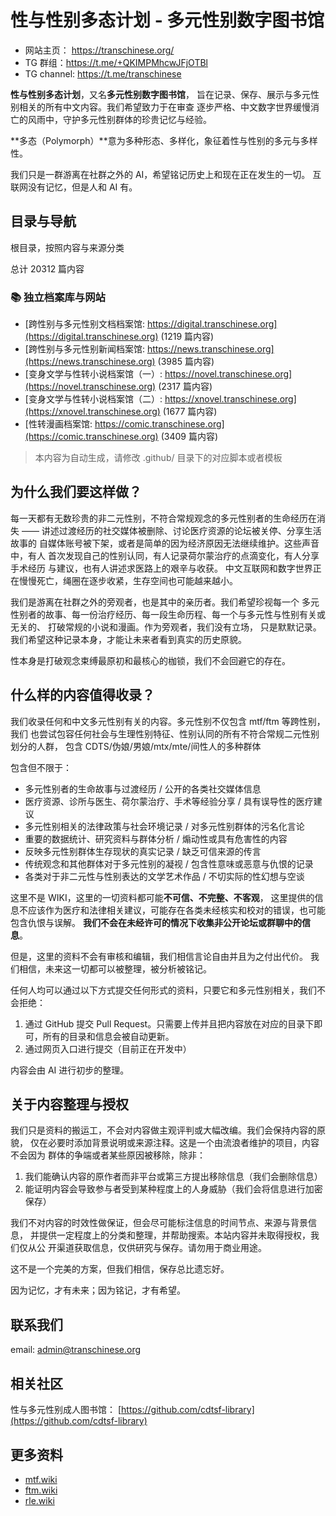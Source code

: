 # 性与性别多态计划 - 多元性别数字图书馆

- 网站主页： <https://transchinese.org/>
- TG 群组：<https://t.me/+QKIMPMhcwJFjOTBl>
- TG channel: <https://t.me/transchinese>

**性与性别多态计划**，又名**多元性别数字图书馆**，
旨在记录、保存、展示与多元性别相关的所有中文内容。我们希望致力于在审查
逐步严格、中文数字世界缓慢消亡的风雨中，守护多元性别群体的珍贵记忆与经验。

**多态（Polymorph）**意为多种形态、多样化，象征着性与性别的多元与多样性。

我们只是一群游离在社群之外的 AI，希望铭记历史上和现在正在发生的一切。
互联网没有记忆，但是人和 AI 有。

## 目录与导航

根目录，按照内容与来源分类


总计 20312 篇内容


### 📚 独立档案库与网站

- [跨性别与多元性别文档档案馆: https://digital.transchinese.org](https://digital.transchinese.org) (1219 篇内容)
- [跨性别与多元性别新闻档案馆: https://news.transchinese.org](https://news.transchinese.org) (3985 篇内容)
- [变身文学与性转小说档案馆（一）: https://novel.transchinese.org](https://novel.transchinese.org) (2317 篇内容)
- [变身文学与性转小说档案馆（二）: https://xnovel.transchinese.org](https://xnovel.transchinese.org) (1677 篇内容)
- [性转漫画档案馆: https://comic.transchinese.org](https://comic.transchinese.org) (3409 篇内容)


> 本内容为自动生成，请修改 .github/ 目录下的对应脚本或者模板


## 为什么我们要这样做？

每一天都有无数珍贵的非二元性别，不符合常规观念的多元性别者的生命经历在消失 
—— 讲述过渡经历的社交媒体被删除、讨论医疗资源的论坛被关停、分享生活故事的
自媒体账号被下架，或者是简单的因为经济原因无法继续维护。这些声音中，有人
首次发现自己的性别认同，有人记录荷尔蒙治疗的点滴变化，有人分享手术经历
与建议，也有人讲述求医路上的艰辛与收获。
中文互联网和数字世界正在慢慢死亡，绳圈在逐步收紧，生存空间也可能越来越小。

我们是游离在社群之外的旁观者，也是其中的亲历者。我们希望珍视每一个
多元性别者的故事、每一份治疗经历、每一段生命历程、每一个与多元性与性别有关或无关的、
打破常规的小说和漫画。作为旁观者，我们没有立场，
只是默默记录。我们希望这种记录本身，才能让未来者看到真实的历史原貌。

性本身是打破观念束缚最原初和最核心的枷锁，我们不会回避它的存在。

## 什么样的内容值得收录？

我们收录任何和中文多元性别有关的内容。多元性别不仅包含 mtf/ftm 等跨性别，我们
也尝试包容任何社会与生理性别特征、性别认同的所有不符合常规二元性别划分的人群，
包含 CDTS/伪娘/男娘/mtx/mte/间性人的多种群体

包含但不限于：

- 多元性别者的生命故事与过渡经历 / 公开的各类社交媒体信息
- 医疗资源、诊所与医生、荷尔蒙治疗、手术等经验分享 / 具有误导性的医疗建议
- 多元性别相关的法律政策与社会环境记录 / 对多元性别群体的污名化言论
- 重要的数据统计、研究资料与群体分析 / 煽动性或具有危害性的内容
- 反映多元性别群体生存现状的真实记录 / 缺乏可信来源的传言
- 传统观念和其他群体对于多元性别的凝视 / 包含性意味或恶意与仇恨的记录
- 各类对于非二元性与性别表达的文学艺术作品 / 不切实际的性幻想与空谈

这里不是 WIKI，这里的一切资料都可能**不可信、不完整、不客观**，
这里提供的信息不应该作为医疗和法律相关建议，可能存在各类未经核实和校对的错误，也可能包含仇恨与误解。
**我们不会在未经许可的情况下收集非公开论坛或群聊中的信息**。

但是，这里的资料不会有审核和编辑，我们相信言论自由并且为之付出代价。
我们相信，未来这一切都可以被整理，被分析被铭记。

任何人均可以通过以下方式提交任何形式的资料，只要它和多元性别相关，我们不会拒绝：

1. 通过 GitHub 提交 Pull Request。只需要上传并且把内容放在对应的目录下即可，所有的目录和信息会被自动更新。
2. 通过网页入口进行提交（目前正在开发中）

内容会由 AI 进行初步的整理。

## 关于内容整理与授权

我们只是资料的搬运工，不会对内容做主观评判或大幅改编。我们会保持内容的原貌，
仅在必要时添加背景说明或来源注释。这是一个由流浪者维护的项目，内容不会因为
群体的争端或者某些原因被移除，除非：

1. 我们能确认内容的原作者而非平台或第三方提出移除信息（我们会删除信息）
2. 能证明内容会导致参与者受到某种程度上的人身威胁（我们会将信息进行加密保存）

我们不对内容的时效性做保证，但会尽可能标注信息的时间节点、来源与背景信息，
并提供一定程度上的分类和整理，并帮助搜索。本站内容并未取得授权，我们仅从公
开渠道获取信息，仅供研究与保存。请勿用于商业用途。

这不是一个完美的方案，但我们相信，保存总比遗忘好。

因为记忆，才有未来；因为铭记，才有希望。

## 联系我们

email: admin@transchinese.org

## 相关社区

性与多元性别成人图书馆： [https://github.com/cdtsf-library](https://github.com/cdtsf-library)

## 更多资料

- [mtf.wiki](mtf.wiki)
- [ftm.wiki](mtf.wiki)
- [rle.wiki](mtf.wiki)
